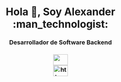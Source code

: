 <h1 align="center">Hola 👋, Soy Alexander :man_technologist:</h1>
<h3 align="center">Desarrollador de Software Backend</h3>

<h3 align="left"Conectate conmigo:</h3>
<p align="left">
<div align="center">
<a href="https://linkedin.com/in/alexander-pumisacho-985753233/" target="blank"><img align="center" src="https://raw.githubusercontent.com/gauravghongde/social-icons/master/SVG/Color/LinkedIN.svg" height="30" width="40" /></a></div>
<div align="center">
<a href="https://instagram.com/_ec_alexander/" target="blank"><img align="center" src="https://raw.githubusercontent.com/gauravghongde/social-icons/master/SVG/Color/Instagram.svg" alt="https://www.instagram.com/_ec_alexander/" height="30" width="40" /></a></div>
</p>
